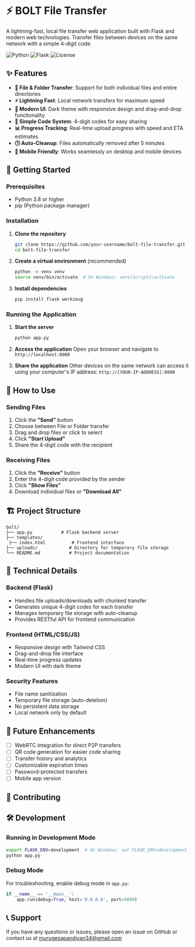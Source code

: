 # ⚡ BOLT File Transfer

A lightning-fast, local file transfer web application built with Flask and modern web technologies. Transfer files between devices on the same network with a simple 4-digit code.

![Python](https://img.shields.io/badge/Python-3.8%2B-blue)
![Flask](https://img.shields.io/badge/Flask-2.0%2B-green)
![License](https://img.shields.io/badge/License-MIT-yellow)

## ✨ Features

- **📁 File & Folder Transfer**: Support for both individual files and entire directories
- **⚡ Lightning Fast**: Local network transfers for maximum speed
- **🎨 Modern UI**: Dark theme with responsive design and drag-and-drop functionality
- **🔢 Simple Code System**: 4-digit codes for easy sharing
- **📊 Progress Tracking**: Real-time upload progress with speed and ETA estimates
- **🕒 Auto-Cleanup**: Files automatically removed after 5 minutes
- **📱 Mobile Friendly**: Works seamlessly on desktop and mobile devices

## 🚀 Getting Started

### Prerequisites

- Python 3.8 or higher
- pip (Python package manager)

### Installation

1. **Clone the repository**
   ```bash
   git clone https://github.com/your-username/bolt-file-transfer.git
   cd bolt-file-transfer
   ```

2. **Create a virtual environment** (recommended)
   ```bash
   python -m venv venv
   source venv/bin/activate  # On Windows: venv\Scripts\activate
   ```

3. **Install dependencies**
   ```bash
   pip install flask werkzeug
   ```

### Running the Application

1. **Start the server**
   ```bash
   python app.py
   ```

2. **Access the application**
   Open your browser and navigate to `http://localhost:8000`

3. **Share the application**
   Other devices on the same network can access it using your computer's IP address:
   `http://[YOUR-IP-ADDRESS]:8000`

## 🎯 How to Use

### Sending Files

1. Click the **"Send"** button
2. Choose between File or Folder transfer
3. Drag and drop files or click to select
4. Click **"Start Upload"**
5. Share the 4-digit code with the recipient

### Receiving Files

1. Click the **"Receive"** button
2. Enter the 4-digit code provided by the sender
3. Click **"Show Files"**
4. Download individual files or **"Download All"**

## 🏗️ Project Structure

```
bolt/
├── app.py           # Flask backend server
├── templates/
 ├── index.html          # Frontend interface
├── uploads/            # Directory for temporary file storage
└── README.md           # Project documentation
```

## 🔧 Technical Details

### Backend (Flask)
- Handles file uploads/downloads with chunked transfer
- Generates unique 4-digit codes for each transfer
- Manages temporary file storage with auto-cleanup
- Provides RESTful API for frontend communication

### Frontend (HTML/CSS/JS)
- Responsive design with Tailwind CSS
- Drag-and-drop file interface
- Real-time progress updates
- Modern UI with dark theme

### Security Features
- File name sanitization
- Temporary file storage (auto-deletion)
- No persistent data storage
- Local network only by default

## 🌟 Future Enhancements

- [ ] WebRTC integration for direct P2P transfers
- [ ] QR code generation for easier code sharing
- [ ] Transfer history and analytics
- [ ] Customizable expiration times
- [ ] Password-protected transfers
- [ ] Mobile app version

## 🤝 Contributing



## 🛠️ Development

### Running in Development Mode
```bash
export FLASK_ENV=development  # On Windows: set FLASK_ENV=development
python app.py
```

### Debug Mode
For troubleshooting, enable debug mode in `app.py`:
```python
if __name__ == '__main__':
    app.run(debug=True, host='0.0.0.0', port=8000)
```


## 📞 Support

If you have any questions or issues, please open an issue on GitHub or contact us at murugesapandiyan34@gmail.com

